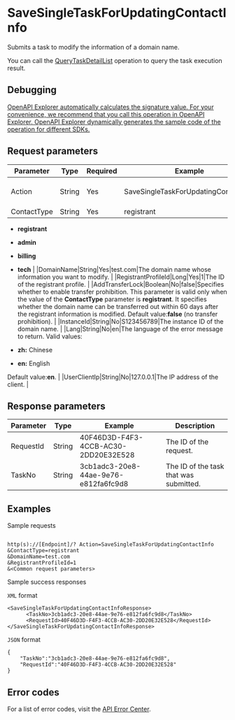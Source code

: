 # SaveSingleTaskForUpdatingContactInfo

Submits a task to modify the information of a domain name.

You can call the [QueryTaskDetailList](~~67710~~) operation to query the task execution result.

## Debugging

[OpenAPI Explorer automatically calculates the signature value. For your convenience, we recommend that you call this operation in OpenAPI Explorer. OpenAPI Explorer dynamically generates the sample code of the operation for different SDKs.](https://api.aliyun.com/#product=Domain&api=SaveSingleTaskForUpdatingContactInfo&type=RPC&version=2018-01-29)

## Request parameters

|Parameter|Type|Required|Example|Description|
|---------|----|--------|-------|-----------|
|Action|String|Yes|SaveSingleTaskForUpdatingContactInfo|The operation that you want to perform. Set the value to **SaveSingleTaskForUpdatingContactInfo**. |
|ContactType|String|Yes|registrant|The type of the contact. Valid values:

-   **registrant**
-   **admin**
-   **billing**
-   **tech** |
|DomainName|String|Yes|test.com|The domain name whose information you want to modify. |
|RegistrantProfileId|Long|Yes|1|The ID of the registrant profile. |
|AddTransferLock|Boolean|No|false|Specifies whether to enable transfer prohibition. This parameter is valid only when the value of the **ContactType** parameter is **registrant**. It specifies whether the domain name can be transferred out within 60 days after the registrant information is modified. Default value:**false** \(no transfer prohibition\). |
|InstanceId|String|No|S123456789|The instance ID of the domain name. |
|Lang|String|No|en|The language of the error message to return. Valid values:

-   **zh:** Chinese
-   **en:** English

Default value:**en**. |
|UserClientIp|String|No|127.0.0.1|The IP address of the client. |

## Response parameters

|Parameter|Type|Example|Description|
|---------|----|-------|-----------|
|RequestId|String|40F46D3D-F4F3-4CCB-AC30-2DD20E32E528|The ID of the request. |
|TaskNo|String|3cb1adc3-20e8-44ae-9e76-e812fa6fc9d8|The ID of the task that was submitted. |

## Examples

Sample requests

```

http(s)://[Endpoint]/? Action=SaveSingleTaskForUpdatingContactInfo
&ContactType=registrant
&DomainName=test.com
&RegistrantProfileId=1
&<Common request parameters>

```

Sample success responses

`XML` format

```
<SaveSingleTaskForUpdatingContactInfoResponse>
      <TaskNo>3cb1adc3-20e8-44ae-9e76-e812fa6fc9d8</TaskNo>
      <RequestId>40F46D3D-F4F3-4CCB-AC30-2DD20E32E528</RequestId>
</SaveSingleTaskForUpdatingContactInfoResponse>
```

`JSON` format

```
{
	"TaskNo":"3cb1adc3-20e8-44ae-9e76-e812fa6fc9d8",
	"RequestId":"40F46D3D-F4F3-4CCB-AC30-2DD20E32E528"
}
```

## Error codes

For a list of error codes, visit the [API Error Center](https://error-center.alibabacloud.com/status/product/Domain).

